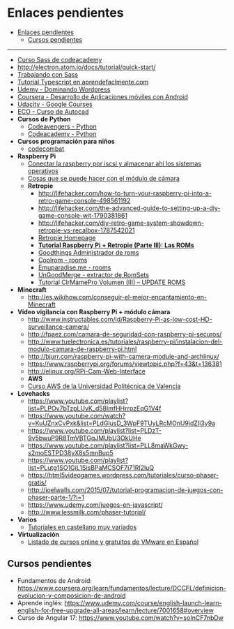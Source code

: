 # Enlaces pendientes

- [Enlaces pendientes](#enlaces-pendientes)
  - [Cursos pendientes](#cursos-pendientes)

---

  * [Curso Sass de codeacademy](https://www.codecademy.com/learn/learn-sass?utm_source=customerio&utm_campaign=sass_announcement_html_css&utm_medium=email_newsletter&utm_content=cta)
  * http://electron.atom.io/docs/tutorial/quick-start/
  * [Trabajando con Sass](http://html5facil.com/tutoriales/maquetando-sass-html5-parte-1/)
  * [Tutorial Typescript en aprendefaclmente.com](http://www.aprende-facilmente.com/typescript/tutorial-de-typescript-parte-1/)
  * [Udemy - Dominando Wordpress](https://www.udemy.com/dominando-wordpress)
  * [Coursera - Desarrollo de Aplicaciones móviles con Android](https://www.coursera.org/specializations/programacion-android)
  * [Udacity - Google Courses](https://www.udacity.com/google)
  * [ECO - Curso de Autocad](https://hub11.ecolearning.eu/course/iniciacion-al-autocad-control-de-escalas-y-formato/classroom/#unit79/kq243)
  * **Cursos de Python**
    * [Codeavengers - Python](https://www.codeavengers.com/profile#python)
    * [Codeacademy - Python](https://www.codecademy.com/es/tracks/python-traduccion-al-espanol-america-latina-clone-1)
  * **Cursos programación para niños**
    * [codecombat](https://codecombat.com/)
  * **Raspberry Pi**
     * [Conectar la raspberry por iscsi y almacenar ahí los sistemas operativos](https://www.youtube.com/watch?v=RhV8kg_g4hc)
	  * [Cosas que se puede hacer con el módulo de cámara](https://www.xataka.com/especiales/once-proyectos-con-la-raspberri-pi-y-una-camara-para-aprender-y-divertirte?utm_source=feedburner&utm_medium=feed&utm_campaign=Feed%3A+xataka2+%28Xataka%29)
	  * **Retropie**
	  	* http://lifehacker.com/how-to-turn-your-raspberry-pi-into-a-retro-game-console-498561192
	  	* http://lifehacker.com/the-advanced-guide-to-setting-up-a-diy-game-console-wit-1790381861
	  	* http://lifehacker.com/diy-retro-game-system-showdown-retropie-vs-recalbox-1787542021
	    * [Retropie Homepage](https://github.com/retropie/retropie-setup/wiki/Managing-ROMs)
	    * **[Tutorial Raspberry Pi + Retropie (Parte III): Las ROMs](https://medium.com/@rpastor/tutorial-raspberry-pi-retropie-parte-iii-las-roms-4ffbeef8289f#.yid1wlkkt)**
	    * [Goodthings Administrador de roms](http://cowering.blogspot.com.es/)
	    * [Coolrom - rooms](http://coolrom.com)
	    * [Emuparadise.me - rooms](http://www.emuparadise.me/)
	    * [UnGoodMerge - extractor de RomSets](http://www.users.on.net/~swcheetah/sam/UnGoodMerge.html)
	    * [Tutorial ClrMamePro Volumen (III) – UPDATE ROMS](http://insertmorecoins.es/tutorial-clrmamepro-volumen-iii-update-roms/)
  * **Minecraft**
    * http://es.wikihow.com/conseguir-el-mejor-encantamiento-en-Minecraft
  * **Video vigilancia con Raspberry Pi + módulo cámara**
  	* http://www.instructables.com/id/Raspberry-Pi-as-low-cost-HD-surveillance-camera/
  	* http://fpaez.com/camara-de-seguridad-con-raspberry-pi-securos/
  	* http://www.tuelectronica.es/tutoriales/raspberry-pi/instalacion-del-modulo-camara-de-raspberry-pi.html
  	* http://bjurr.com/raspberry-pi-with-camera-module-and-archlinux/
  	* https://www.raspberrypi.org/forums/viewtopic.php?f=43&t=136381
  	* http://elinux.org/RPi-Cam-Web-Interface
 	* **AWS**
  	* [Curso AWS de la Universidad Politécnica de Valencia](http://www.grycap.upv.es/cursocloudaws/index.php)
  * **Lovehacks**
    * https://www.youtube.com/playlist?list=PLPOv7bTzpLUvK_d58ImfHHrrpzEqG1V4f
    * https://www.youtube.com/watch?v=KuUZnxCvPxk&list=PLdGlusD_3WpF9TUyLRcMOnU9jdZIi3y9a
    * https://www.youtube.com/playlist?list=PLDzT-9v5bwuP9R8TmVBTGqJMUbU3OkUHe
    * https://www.youtube.com/playlist?list=PLL8maWkGwy-s2moESTPD38yX8s5mnBup5
    * https://www.youtube.com/playlist?list=PLutg1SO1GiL1SisBPaMCSOF7j71RI2luQ
    * https://html5videogames.wordpress.com/tutoriales/curso-phaser-gratis/
    * http://joelwalls.com/2015/07/tutorial-programacion-de-juegos-con-phaser-parte-1/?i=1
    * https://www.udemy.com/juegos-en-javascript/
    * http://www.lessmilk.com/phaser-tutorial/
   * **Varios**
     * [Tutoriales en castellano muy variados](http://www.es.w3eacademy.com/)
  * **Virtualización**
	  * [Listado de cursos online y gratuitos de VMware en Español](http://www.dbigcloud.com/virtualizacion/224-listado-de-cursos-online-y-gratuitos-de-vmware-en-espanol.html)
 
  ## Cursos pendientes
  * Fundamentos de Android: https://www.coursera.org/learn/fundamentos/lecture/DCCFL/definicion-evolucion-y-composicion-de-android
  * Aprende inglés: https://www.udemy.com/course/english-launch-learn-english-for-free-upgrade-all-areas/learn/lecture/7001658#overview
  * Curso de Angular 17: https://www.youtube.com/watch?v=soInCF7nbDw
  